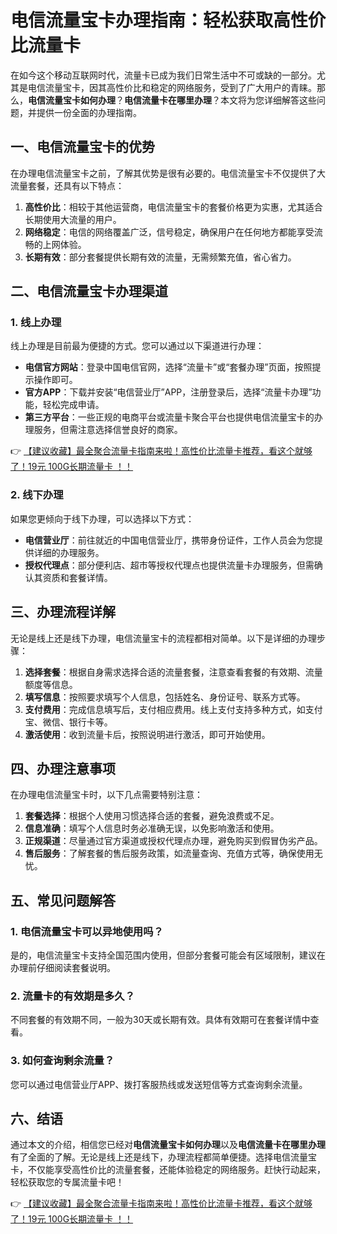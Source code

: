# 电信流量宝卡办理指南：轻松获取高性价比流量卡

在如今这个移动互联网时代，流量卡已成为我们日常生活中不可或缺的一部分。尤其是电信流量宝卡，因其高性价比和稳定的网络服务，受到了广大用户的青睐。那么，**电信流量宝卡如何办理**？**电信流量卡在哪里办理**？本文将为您详细解答这些问题，并提供一份全面的办理指南。

## 一、电信流量宝卡的优势

在办理电信流量宝卡之前，了解其优势是很有必要的。电信流量宝卡不仅提供了大流量套餐，还具有以下特点：

1. **高性价比**：相较于其他运营商，电信流量宝卡的套餐价格更为实惠，尤其适合长期使用大流量的用户。
2. **网络稳定**：电信的网络覆盖广泛，信号稳定，确保用户在任何地方都能享受流畅的上网体验。
3. **长期有效**：部分套餐提供长期有效的流量，无需频繁充值，省心省力。

## 二、电信流量宝卡办理渠道

### 1. 线上办理

线上办理是目前最为便捷的方式。您可以通过以下渠道进行办理：

- **电信官方网站**：登录中国电信官网，选择“流量卡”或“套餐办理”页面，按照提示操作即可。
- **官方APP**：下载并安装“电信营业厅”APP，注册登录后，选择“流量卡办理”功能，轻松完成申请。
- **第三方平台**：一些正规的电商平台或流量卡聚合平台也提供电信流量宝卡的办理服务，但需注意选择信誉良好的商家。

👉 [【建议收藏】最全聚合流量卡指南来啦！高性价比流量卡推荐，看这个就够了！19元 100G长期流量卡 ！！](https://bit.ly/Liuliangka)

### 2. 线下办理

如果您更倾向于线下办理，可以选择以下方式：

- **电信营业厅**：前往就近的中国电信营业厅，携带身份证件，工作人员会为您提供详细的办理服务。
- **授权代理点**：部分便利店、超市等授权代理点也提供流量卡办理服务，但需确认其资质和套餐详情。

## 三、办理流程详解

无论是线上还是线下办理，电信流量宝卡的流程都相对简单。以下是详细的办理步骤：

1. **选择套餐**：根据自身需求选择合适的流量套餐，注意查看套餐的有效期、流量额度等信息。
2. **填写信息**：按照要求填写个人信息，包括姓名、身份证号、联系方式等。
3. **支付费用**：完成信息填写后，支付相应费用。线上支付支持多种方式，如支付宝、微信、银行卡等。
4. **激活使用**：收到流量卡后，按照说明进行激活，即可开始使用。

## 四、办理注意事项

在办理电信流量宝卡时，以下几点需要特别注意：

1. **套餐选择**：根据个人使用习惯选择合适的套餐，避免浪费或不足。
2. **信息准确**：填写个人信息时务必准确无误，以免影响激活和使用。
3. **正规渠道**：尽量通过官方渠道或授权代理点办理，避免购买到假冒伪劣产品。
4. **售后服务**：了解套餐的售后服务政策，如流量查询、充值方式等，确保使用无忧。

## 五、常见问题解答

### 1. 电信流量宝卡可以异地使用吗？

是的，电信流量宝卡支持全国范围内使用，但部分套餐可能会有区域限制，建议在办理前仔细阅读套餐说明。

### 2. 流量卡的有效期是多久？

不同套餐的有效期不同，一般为30天或长期有效。具体有效期可在套餐详情中查看。

### 3. 如何查询剩余流量？

您可以通过电信营业厅APP、拨打客服热线或发送短信等方式查询剩余流量。

## 六、结语

通过本文的介绍，相信您已经对**电信流量宝卡如何办理**以及**电信流量卡在哪里办理**有了全面的了解。无论是线上还是线下，办理流程都简单便捷。选择电信流量宝卡，不仅能享受高性价比的流量套餐，还能体验稳定的网络服务。赶快行动起来，轻松获取您的专属流量卡吧！

👉 [【建议收藏】最全聚合流量卡指南来啦！高性价比流量卡推荐，看这个就够了！19元 100G长期流量卡 ！！](https://bit.ly/Liuliangka)